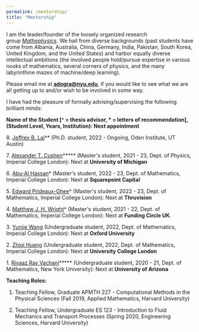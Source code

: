 ```yaml
---
permalink: /mentorship/
title: "Mentorship"
---
```


I am the leader/founder of the loosely organized research group [_Mathephysics_](https://github.com/MathePhysics). We hail from diverse backgrounds (past students have come from Albania, Australia, China, Germany, India, Pakistan, South Korea, United Kingdom, and the United States) and harbor equally diverse intellectual ambitions (the involved people hold/pursue expertise in various nooks of mathematics, several corners of physics, and the many labyrinthine mazes of machine/deep learning).

Please email me at **[adogra@nyu.edu](mailto:adogra@nyu.edu)**, if you would like to see what we are all getting up to and/or wish to be involved in some way.

I have had the pleasure of formally advising/supervising the following brilliant minds:

**Name of the Student [^ = thesis advisor, * = letters of recommendation], (Student Level, Years, Institution): Next appointment**

8. [Jeffrey B. Lai](https://jbial.github.io/)**^*** (Ph.D. student, 2022 - Ongoing, Oden Institute, UT Austin)

7. [Alexander T. Cushen](https://www.imperial.ac.uk/people/alex.cushen21)***** (Master's student, 2021 - 23, Dept. of Physics, Imperial College London): Next at **University of Michigan**

6. [Abu-Al Hassan](https://www.linkedin.com/in/abu-al-hassan-47bb37194/)**^** (Master's student, 2022 - 23, Dept. of Mathematics, Imperial College London): Next at **Squarepoint Capital**

5. [Edward Prideaux-Ghee](https://www.linkedin.com/in/edward-prideaux-ghee-9b1734209/)**^** (Master's student, 2022 - 23, Dept. of Mathematics, Imperial College London): Next at **Thruvision**

4. [Matthew J. H. Wright](http://www.linkedin.com/in/matthew-wright-802636193)**^** (Master's student, 2021 - 22, Dept. of Mathematics, Imperial College London): Next at **Funding Circle UK**.

3. [Yunjie Wang](https://www.linkedin.com/in/tim-wang-266a46204/) (Undergraduate student, 2022, Dept. of Mathematics, Imperial College London): Next at **Oxford University**

2. [Zhiqi Huang](https://www.linkedin.com/in/zhiqi-huang-370604227/) (Undergraduate student, 2022, Dept. of Mathematics, Imperial College London): Next at **University College London**

1. [Riyaaz Ray Vachani](https://appliedmath.arizona.edu/person/riyaaz-ray-vachani)***** (Undergraduate student, 2020 - 21, Dept. of Mathematics, New York University): Next at **University of Arizona**

**Teaching Roles:**

1. Teaching Fellow, Graduate APMTH 227 - Computational Methods in the Physical Sciences (Fall 2019, Applied Mathematics, Harvard University)

2. Teaching Fellow, Undergraduate ES 123 - Introduction to Fluid Mechanics and Transport Processes (Spring 2020, Engineering Sciences, Harvard University)